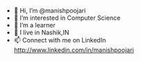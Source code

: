 - 👋 Hi, I’m @manishpoojari
- 👀 I’m interested in Computer Science
- 🌱 I’m a learner 
- 💞️ I live in Nashik,IN
- 📫 Connect with me on LinkedIn http://www.linkedin.com/in/manishpoojari
<!---
manishpoojari/manishpoojari is a ✨ special ✨ repository because its `README.md` (this file) appears on your GitHub profile.
You can click the Preview link to take a look at your changes.
--->
